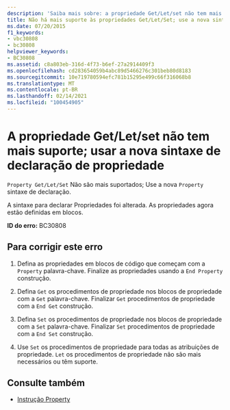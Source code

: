 ```yaml
---
description: 'Saiba mais sobre: a propriedade Get/Let/set não tem mais suporte; usar a nova sintaxe de declaração de propriedade'
title: Não há mais suporte às propriedades Get/Let/Set; use a nova sintaxe de declaração de propriedade
ms.date: 07/20/2015
f1_keywords:
- vbc30808
- bc30808
helpviewer_keywords:
- BC30808
ms.assetid: c8a803eb-316d-4f73-b6ef-27a2914409f3
ms.openlocfilehash: cd283654059b4abc89d5466276c301beb80d8183
ms.sourcegitcommit: 10e719780594efc781b15295e499c66f316068b8
ms.translationtype: MT
ms.contentlocale: pt-BR
ms.lasthandoff: 02/14/2021
ms.locfileid: "100454905"
---
```

# <a name="property-getletset-are-no-longer-supported-use-the-new-property-declaration-syntax"></a>A propriedade Get/Let/set não tem mais suporte; usar a nova sintaxe de declaração de propriedade

`Property Get/Let/Set` Não são mais suportados; Use a nova `Property` sintaxe de declaração.  
  
 A sintaxe para declarar Propriedades foi alterada. As propriedades agora estão definidas em blocos.  
  
 **ID do erro:** BC30808  
  
## <a name="to-correct-this-error"></a>Para corrigir este erro  
  
1. Defina as propriedades em blocos de código que começam com a `Property` palavra-chave. Finalize as propriedades usando a `End Property` construção.  
  
2. Defina `Get` os procedimentos de propriedade nos blocos de propriedade com a `Get` palavra-chave. Finalizar `Get` procedimentos de propriedade com a `End Get` construção.  
  
3. Defina `Set` os procedimentos de propriedade nos blocos de propriedade com a `Set` palavra-chave. Finalizar `Set` procedimentos de propriedade com a `End Set` construção.  
  
4. Use `Set` os procedimentos de propriedade para todas as atribuições de propriedade. `Let` os procedimentos de propriedade não são mais necessários ou têm suporte.  
  
## <a name="see-also"></a>Consulte também

- [Instrução Property](../language-reference/statements/property-statement.md)
